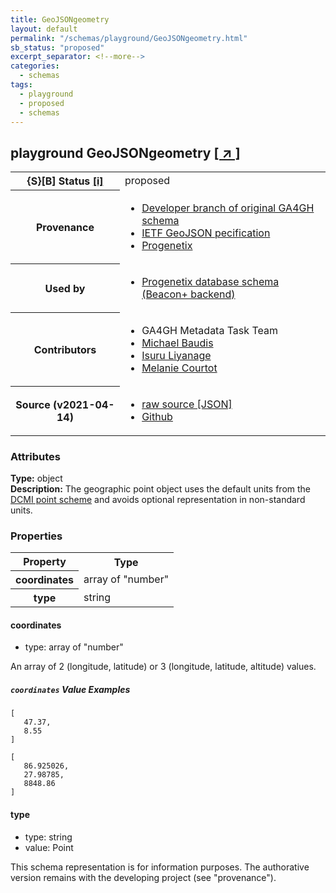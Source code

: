 ```yaml
---
title: GeoJSONgeometry
layout: default
permalink: "/schemas/playground/GeoJSONgeometry.html"
sb_status: "proposed"
excerpt_separator: <!--more-->
categories:
  - schemas
tags:
  - playground
  - proposed
  - schemas
---
```


<div id="schema-header-title">
  <h2><span id="schema-header-title-project">playground</span> GeoJSONgeometry <a href="https://github.com/ga4gh-schemablocks/playground" target="_BLANK">[ &nearr; ]</a></h2>
</div>

<table id="schema-header-table">
<tr>
<th>{S}[B] Status <a href="https://schemablocks.org/about/sb-status-levels.html">[i]</a></th>
<td><div id="schema-header-status">proposed</div></td>
</tr>
<tr><th>Provenance</th><td><ul>
<li><a href="https://github.com/ga4gh-metadata/metadata-schemas/blob/master/schemas/shared.proto#L60">Developer branch of original GA4GH schema</a></li>
<li><a href="https://tools.ietf.org/html/rfc7946">IETF GeoJSON pecification</a></li>
<li><a href="https://github.com/progenetix/schemas/">Progenetix</a></li>
</ul></td></tr>
<tr><th>Used by</th><td><ul>
<li><a href="https://github.com/progenetix/schemas/">Progenetix database schema (Beacon+ backend)</a></li>
</ul></td></tr>


<!--more-->
<tr><th>Contributors</th><td><ul>
<li>GA4GH Metadata Task Team</li>
<li><a href="https://orcid.org/0000-0002-9903-4248">Michael Baudis</a></li>
<li><a href="https://orcid.org/0000-0002-4839-5158">Isuru Liyanage</a></li>
<li><a href="https://orcid.org/0000-0002-9551-6370">Melanie Courtot</a></li>
</ul></td></tr>
<tr><th>Source (v2021-04-14)</th><td><ul>
<li><a href="current/GeoJSONgeometry.json" target="_BLANK">raw source [JSON]</a></li>
<li><a href="https://github.com/ga4gh-schemablocks/playground/blob/master/schemas/GeoJSONgeometry.yaml" target="_BLANK">Github</a></li>
</ul></td></tr>
</table>

<div id="schema-attributes-title"><h3>Attributes</h3></div>

  
__Type:__ object  
__Description:__ The geographic point object uses the default units from the [DCMI point scheme](http://dublincore.org/documents/dcmi-point/) and avoids optional representation in non-standard units.

### Properties

<table id="schema-properties-table">
<tr><th>Property</th><th>Type</th></tr>
<tr><th>coordinates</th><td>array of "number"</td></tr>
<tr><th>type</th><td>string</td></tr>
</table>


#### coordinates

* type: array of "number"

An array of 2 (longitude, latitude) or 3 (longitude, latitude, altitude) values.


##### `coordinates` Value Examples  

```
[
   47.37,
   8.55
]
```
```
[
   86.925026,
   27.98785,
   8848.86
]
```

#### type

* type: string
* value: Point  




<div id="schema-footer"> This schema representation is for information purposes. The authorative  version remains with the developing project (see "provenance"). </div>


